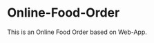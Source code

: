 # Online-Food-Order

This is an Online Food Order based on Web-App.














































































































































































































































